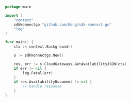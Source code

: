 <!-- Start SDK Example Usage [usage] -->
```go
package main

import (
	"context"
	sdkkonnectgo "github.com/Kong/sdk-konnect-go"
	"log"
)

func main() {
	ctx := context.Background()

	s := sdkkonnectgo.New()

	res, err := s.CloudGateways.GetAvailabilityJSON(ctx)
	if err != nil {
		log.Fatal(err)
	}
	if res.AvailabilityDocument != nil {
		// handle response
	}
}

```
<!-- End SDK Example Usage [usage] -->